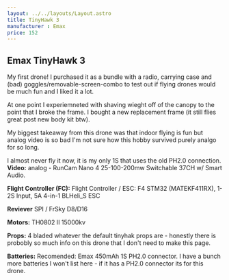 ```yaml
---
layout: ../../layouts/Layout.astro
title: TinyHawk 3
manufacturer : Emax
price: 152
---
```


## Emax TinyHawk 3

My first drone!
I purchased it as a bundle with a radio, carrying case and (bad) goggles/removable-screen-combo to test out if flying drones would be much fun and I liked it a lot.

At one point I experiemneted with shaving wieght off of the canopy to the point that I broke the frame. I bought a new replacement frame (it still flies great post new body kit btw).

My biggest takeaway from this drone was that indoor flying is fun but analog video is so bad I'm not sure how this hobby survived purely analgo for so long.

I almost never fly it now, it is my only 1S that uses the old PH2.0 connection.
**Video:**
analog - RunCam Nano 4
25-100-200mw Switchable 37CH w/ Smart Audio.

**Flight Controller (FC):**
Flight Controller / ESC: F4 STM32 (MATEKF411RX), 1-2S Input, 5A 4-in-1 BLHeli_S ESC

**Reviever**
SPI / FrSky D8/D16

**Motors:**
TH0802 II 15000kv

**Props:**
4 bladed whatever the default tinyhak props are - honestly there is probobly so much info on this drone that I don't need to make this page.

**Batteries:**
Recomended: Emax 450mAh 1S PH2.0 connector.
I have a bunch more batteries I won't list here - if it has a PH2.0 connector its for this drone.
